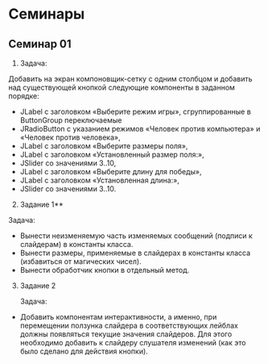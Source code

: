 # Семинары
## Семинар 01 
1. Задача: 

Добавить на экран компоновщик-сетку с одним столбцом и
добавить над существующей кнопкой следующие компоненты в заданном
порядке: 
    
* JLabel с заголовком «Выберите режим игры», сгруппированные
в ButtonGroup переключаемые
* JRadioButton с указанием режимов «Человек
против компьютера» и «Человек против человека», 
* JLabel с заголовком
«Выберите размеры поля», 
* JLabel с заголовком «Установленный размер
поля:», 
* JSlider со значениями 3..10, 
* JLabel с заголовком «Выберите длину
для победы», 
* JLabel с заголовком «Установленная длина:», 
* JSlider со значениями 3..10.

2. Задание 1**
   
Задача: 
* Вынести неизменяемую часть изменяемых сообщений (подписи к слайдерам)
   в константы класса. 
* Вынести размеры, применяемые в слайдерах в константы класса
   (избавиться от магических чисел). 
* Вынести обработчик кнопки в отдельный метод.

3. Задание 2
   
   Задача: 
* Добавить компонентам интерактивности,
   а именно, при перемещении ползунка слайдера
   в соответствующих лейблах должны появляться текущие
   значения слайдеров. Для этого необходимо добавить
   к слайдеру слушателя изменений (как это было сделано
   для действия кнопки).